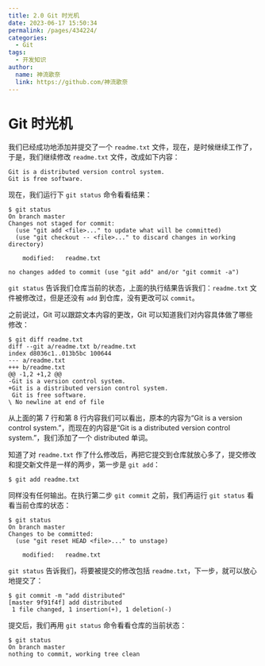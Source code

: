 ```yaml
---
title: 2.0 Git 时光机
date: 2023-06-17 15:50:34
permalink: /pages/434224/
categories:
  - Git
tags:
  - 开发知识
author: 
  name: 神流歌奈
  link: https://github.com/神流歌奈
---
```

# Git 时光机

我们已经成功地添加并提交了一个 `readme.txt` 文件，现在，是时候继续工作了，于是，我们继续修改 `readme.txt` 文件，改成如下内容：

```
Git is a distributed version control system.
Git is free software.
```

现在，我们运行下 `git status` 命令看看结果：

```shell
$ git status
On branch master
Changes not staged for commit:
  (use "git add <file>..." to update what will be committed)
  (use "git checkout -- <file>..." to discard changes in working directory)

	modified:   readme.txt

no changes added to commit (use "git add" and/or "git commit -a")
```

`git status` 告诉我们仓库当前的状态，上面的执行结果告诉我们：`readme.txt` 文件被修改过，但是还没有 `add` 到仓库，没有更改可以 `commit`。

之前说过，Git 可以跟踪文本内容的更改，Git 可以知道我们对内容具体做了哪些修改：

```shell
$ git diff readme.txt
diff --git a/readme.txt b/readme.txt
index d8036c1..013b5bc 100644
--- a/readme.txt
+++ b/readme.txt
@@ -1,2 +1,2 @@
-Git is a version control system.
+Git is a distributed version control system.
 Git is free software.
\ No newline at end of file
```

从上面的第 7 行和第 8 行内容我们可以看出，原本的内容为“Git is a version control system.”，而现在的内容是“Git is a distributed version control system.”，我们添加了一个 distributed 单词。

知道了对 `readme.txt` 作了什么修改后，再把它提交到仓库就放心多了，提交修改和提交新文件是一样的两步，第一步是 `git add`：

```shell
$ git add readme.txt
```

同样没有任何输出。在执行第二步 `git commit` 之前，我们再运行 `git status` 看看当前仓库的状态：

```shell
$ git status
On branch master
Changes to be committed:
  (use "git reset HEAD <file>..." to unstage)

	modified:   readme.txt
```

`git status` 告诉我们，将要被提交的修改包括 `readme.txt`，下一步，就可以放心地提交了：

```shell
$ git commit -m "add distributed"
[master 9f91f4f] add distributed
 1 file changed, 1 insertion(+), 1 deletion(-)
```

提交后，我们再用 `git status` 命令看看仓库的当前状态：

```shell
$ git status
On branch master
nothing to commit, working tree clean
```
